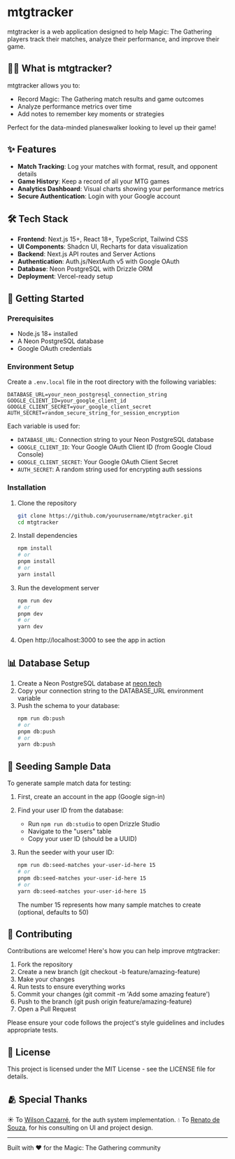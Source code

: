 # mtgtracker

mtgtracker is a web application designed to help Magic: The Gathering players track their matches, analyze their performance, and improve their game.

## 🧙‍♂️ What is mtgtracker?

mtgtracker allows you to:

- Record Magic: The Gathering match results and game outcomes
- Analyze performance metrics over time
- Add notes to remember key moments or strategies

Perfect for the data-minded planeswalker looking to level up their game!

## ✨ Features

- **Match Tracking**: Log your matches with format, result, and opponent details
- **Game History**: Keep a record of all your MTG games
- **Analytics Dashboard**: Visual charts showing your performance metrics
- **Secure Authentication**: Login with your Google account

## 🛠️ Tech Stack

- **Frontend**: Next.js 15+, React 18+, TypeScript, Tailwind CSS
- **UI Components**: Shadcn UI, Recharts for data visualization
- **Backend**: Next.js API routes and Server Actions
- **Authentication**: Auth.js/NextAuth v5 with Google OAuth
- **Database**: Neon PostgreSQL with Drizzle ORM
- **Deployment**: Vercel-ready setup

## 🚀 Getting Started

### Prerequisites

- Node.js 18+ installed
- A Neon PostgreSQL database
- Google OAuth credentials

### Environment Setup

Create a `.env.local` file in the root directory with the following variables:

```
DATABASE_URL=your_neon_postgresql_connection_string
GOOGLE_CLIENT_ID=your_google_client_id
GOOGLE_CLIENT_SECRET=your_google_client_secret
AUTH_SECRET=random_secure_string_for_session_encryption
```

Each variable is used for:

- `DATABASE_URL`: Connection string to your Neon PostgreSQL database
- `GOOGLE_CLIENT_ID`: Your Google OAuth Client ID (from Google Cloud Console)
- `GOOGLE_CLIENT_SECRET`: Your Google OAuth Client Secret
- `AUTH_SECRET`: A random string used for encrypting auth sessions

### Installation

1. Clone the repository

   ```bash
   git clone https://github.com/yourusername/mtgtracker.git
   cd mtgtracker
   ```
2. Install dependencies

   ```bash
   npm install
   # or
   pnpm install
   # or
   yarn install
   ```
3. Run the development server

   ```bash
   npm run dev
   # or
   pnpm dev
   # or
   yarn dev
   ```
4. Open http://localhost:3000 to see the app in action

## 📊 Database Setup

1. Create a Neon PostgreSQL database at [neon.tech](https://neon.tech)
2. Copy your connection string to the DATABASE_URL environment variable
3. Push the schema to your database:
   ```bash
   npm run db:push
   # or
   pnpm db:push
   # or
   yarn db:push
   ```

## 🌱 Seeding Sample Data

To generate sample match data for testing:

1. First, create an account in the app (Google sign-in)
2. Find your user ID from the database:

   - Run `npm run db:studio` to open Drizzle Studio
   - Navigate to the "users" table
   - Copy your user ID (should be a UUID)
3. Run the seeder with your user ID:

   ```bash
   npm run db:seed-matches your-user-id-here 15
   # or
   pnpm db:seed-matches your-user-id-here 15
   # or
   yarn db:seed-matches your-user-id-here 15
   ```

   The number 15 represents how many sample matches to create (optional, defaults to 50)

## 🤝 Contributing

Contributions are welcome! Here's how you can help improve mtgtracker:

1. Fork the repository
2. Create a new branch (git checkout -b feature/amazing-feature)
3. Make your changes
4. Run tests to ensure everything works
5. Commit your changes (git commit -m 'Add some amazing feature')
6. Push to the branch (git push origin feature/amazing-feature)
7. Open a Pull Request

Please ensure your code follows the project's style guidelines and includes appropriate tests.

## 📝 License

This project is licensed under the MIT License - see the LICENSE file for details.

## 🫂 Special Thanks

☀️ To [Wilson Cazarré](https://github.com/WilsonCazarre), for the auth system implementation.
💧 To [Renato de Souza](https://www.instagram.com/dropdois.mtg), for his consulting on UI and project design.

---

Built with ❤️ for the Magic: The Gathering community
